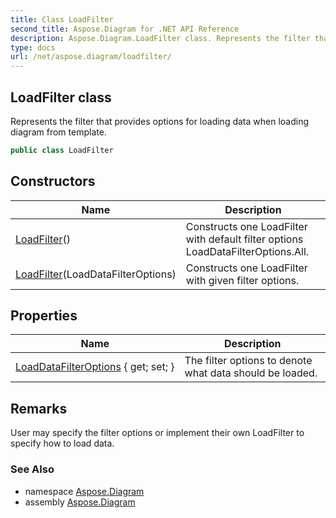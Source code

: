 ```yaml
---
title: Class LoadFilter
second_title: Aspose.Diagram for .NET API Reference
description: Aspose.Diagram.LoadFilter class. Represents the filter that provides options for loading data when loading diagram from template
type: docs
url: /net/aspose.diagram/loadfilter/
---
```

## LoadFilter class

Represents the filter that provides options for loading data when loading diagram from template.

```csharp
public class LoadFilter
```

## Constructors

| Name | Description |
| --- | --- |
| [LoadFilter](loadfilter/#constructor)() | Constructs one LoadFilter with default filter options LoadDataFilterOptions.All. |
| [LoadFilter](loadfilter/#constructor_1)(LoadDataFilterOptions) | Constructs one LoadFilter with given filter options. |

## Properties

| Name | Description |
| --- | --- |
| [LoadDataFilterOptions](../../aspose.diagram/loadfilter/loaddatafilteroptions/) { get; set; } | The filter options to denote what data should be loaded. |

## Remarks

User may specify the filter options or implement their own LoadFilter to specify how to load data.

### See Also

* namespace [Aspose.Diagram](../../aspose.diagram/)
* assembly [Aspose.Diagram](../../)


